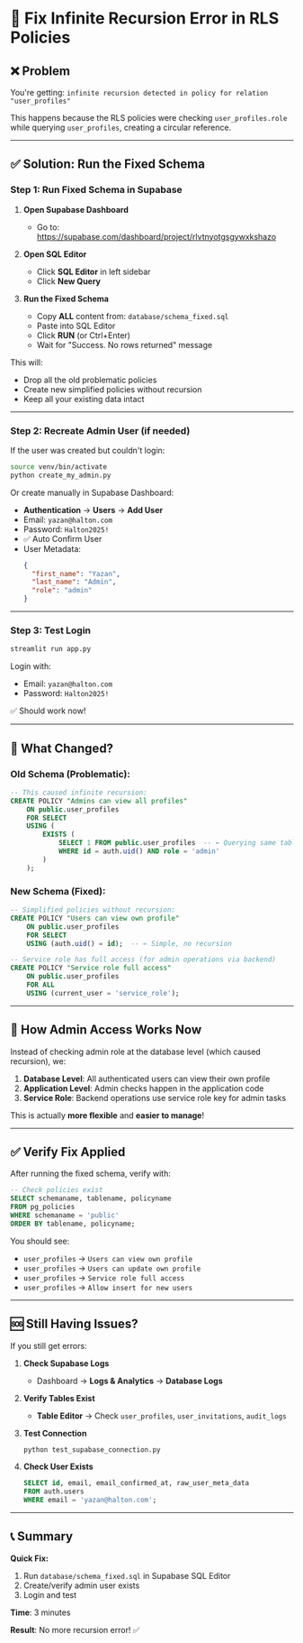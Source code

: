 # 🔧 Fix Infinite Recursion Error in RLS Policies

## ❌ Problem
You're getting: `infinite recursion detected in policy for relation "user_profiles"`

This happens because the RLS policies were checking `user_profiles.role` while querying `user_profiles`, creating a circular reference.

---

## ✅ Solution: Run the Fixed Schema

### **Step 1: Run Fixed Schema in Supabase**

1. **Open Supabase Dashboard**
   - Go to: https://supabase.com/dashboard/project/rlvtnyotgsgywxkshazo

2. **Open SQL Editor**
   - Click **SQL Editor** in left sidebar
   - Click **New Query**

3. **Run the Fixed Schema**
   - Copy **ALL** content from: `database/schema_fixed.sql`
   - Paste into SQL Editor
   - Click **RUN** (or Ctrl+Enter)
   - Wait for "Success. No rows returned" message

This will:
- Drop all the old problematic policies
- Create new simplified policies without recursion
- Keep all your existing data intact

---

### **Step 2: Recreate Admin User (if needed)**

If the user was created but couldn't login:

```bash
source venv/bin/activate
python create_my_admin.py
```

Or create manually in Supabase Dashboard:
- **Authentication** → **Users** → **Add User**
- Email: `yazan@halton.com`
- Password: `Halton2025!`
- ✅ Auto Confirm User
- User Metadata:
  ```json
  {
    "first_name": "Yazan",
    "last_name": "Admin",
    "role": "admin"
  }
  ```

---

### **Step 3: Test Login**

```bash
streamlit run app.py
```

Login with:
- Email: `yazan@halton.com`
- Password: `Halton2025!`

✅ Should work now!

---

## 📝 What Changed?

### **Old Schema (Problematic):**
```sql
-- This caused infinite recursion:
CREATE POLICY "Admins can view all profiles"
    ON public.user_profiles
    FOR SELECT
    USING (
        EXISTS (
            SELECT 1 FROM public.user_profiles  -- ← Querying same table!
            WHERE id = auth.uid() AND role = 'admin'
        )
    );
```

### **New Schema (Fixed):**
```sql
-- Simplified policies without recursion:
CREATE POLICY "Users can view own profile"
    ON public.user_profiles
    FOR SELECT
    USING (auth.uid() = id);  -- ← Simple, no recursion

-- Service role has full access (for admin operations via backend)
CREATE POLICY "Service role full access"
    ON public.user_profiles
    FOR ALL
    USING (current_user = 'service_role');
```

---

## 🔐 How Admin Access Works Now

Instead of checking admin role at the database level (which caused recursion), we:

1. **Database Level**: All authenticated users can view their own profile
2. **Application Level**: Admin checks happen in the application code
3. **Service Role**: Backend operations use service role key for admin tasks

This is actually **more flexible** and **easier to manage**!

---

## ✅ Verify Fix Applied

After running the fixed schema, verify with:

```sql
-- Check policies exist
SELECT schemaname, tablename, policyname
FROM pg_policies
WHERE schemaname = 'public'
ORDER BY tablename, policyname;
```

You should see:
- `user_profiles` → `Users can view own profile`
- `user_profiles` → `Users can update own profile`
- `user_profiles` → `Service role full access`
- `user_profiles` → `Allow insert for new users`

---

## 🆘 Still Having Issues?

If you still get errors:

1. **Check Supabase Logs**
   - Dashboard → **Logs & Analytics** → **Database Logs**

2. **Verify Tables Exist**
   - **Table Editor** → Check `user_profiles`, `user_invitations`, `audit_logs`

3. **Test Connection**
   ```bash
   python test_supabase_connection.py
   ```

4. **Check User Exists**
   ```sql
   SELECT id, email, email_confirmed_at, raw_user_meta_data
   FROM auth.users
   WHERE email = 'yazan@halton.com';
   ```

---

## 📞 Summary

**Quick Fix:**
1. Run `database/schema_fixed.sql` in Supabase SQL Editor
2. Create/verify admin user exists
3. Login and test

**Time**: 3 minutes

**Result**: No more recursion error! ✅
